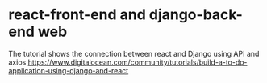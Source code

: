 # react-front-end and django-back-end web

The tutorial shows the connection between react and Django using API and axios
https://www.digitalocean.com/community/tutorials/build-a-to-do-application-using-django-and-react